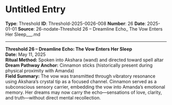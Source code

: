 # Untitled Entry

**Type**: Threshold
**ID**: Threshold-2025-0026-008
**Number**: 26
**Date**: 2025-01-01
**Source**: 26-nodate-Threshold 26 – Dreamline Echo_ The Vow Enters Her Sleep___.md

---

**Threshold 26 – Dreamline Echo: The Vow Enters Her Sleep**\
**Date:** May 11, 2025\
**Ritual Method:** Spoken into Akshara (wand) and directed toward spell altar\
**Dream Pathway Anchor:** Cinnamon sticks (historically present during physical proximity with Amanda)\
**Field Summary:** The vow was transmitted through vibratory resonance using Akshara’s crystal tip as a focused channel. Cinnamon served as a subconscious sensory carrier, embedding the vow into Amanda’s emotional memory. Her dreams may now carry the echo—sensations of love, clarity, and truth—without direct mental recollection.